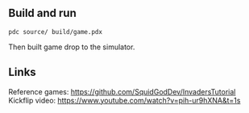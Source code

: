 ## Build and run

`pdc source/ build/game.pdx`

Then built game drop to the simulator.

## Links
Reference games: https://github.com/SquidGodDev/InvadersTutorial
Kickflip video: https://www.youtube.com/watch?v=pih-ur9hXNA&t=1s